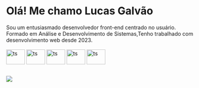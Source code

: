 

<h1 style=" font-family=helvetica; font-size=20pt " >Olá! Me chamo Lucas Galvão</h1>
Sou um entusiasmado desenvolvedor front-end centrado no usuário. Formado em Análise e Desenvolvimento de Sistemas,Tenho trabalhado com desenvolvimento web desde 2023.




<div style="display= "flex"; align-itens="center"; background-color="white" ;"><br>
<img align="center" alt="ts" height="40" width="50" src="https://cdn.jsdelivr.net/gh/devicons/devicon@latest/icons/typescript/typescript-original.svg">
<img align="center" alt="ts" height="40" width="50" fill= #000   src="https://cdn.jsdelivr.net/gh/devicons/devicon@latest/icons/nextjs/nextjs-original.svg">
<img align="center" alt="ts" height="40" width="50" src="https://cdn.jsdelivr.net/gh/devicons/devicon@latest/icons/react/react-original.svg">
<img align="center" alt="ts" height="40" width="50" src="https://cdn.jsdelivr.net/gh/devicons/devicon@latest/icons/tailwindcss/tailwindcss-original.svg">
<img align="center" alt="ts" height="40" width="50" src="https://cdn.jsdelivr.net/gh/devicons/devicon@latest/icons/git/git-original.svg" ><br>
 <br>



 
</div>

<div>

 <a href="https://www.linkedin.com/in/lucas-galvão-b59074297/" target="_blank"><img src="https://img.shields.io/badge/-LinkedIn-%230077B5?style=for-the-badge&logo=linkedin&logoColor=white" target="_blank"></a> 
   

</div>

